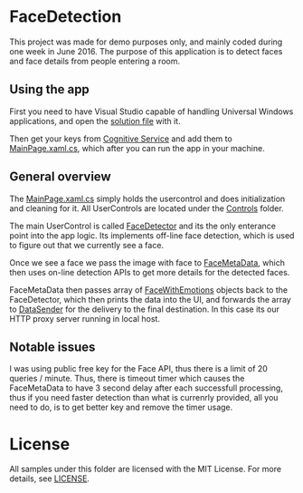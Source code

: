 # FaceDetection

This project was made for demo purposes only, and mainly coded during one week in June 2016. The purpose of this application is to detect faces and face details from people entering a room.


## Using the app

First you need to have Visual Studio capable of handling Universal Windows applications, and open the [solution file](https://github.com/DrJukka/cognitive-services/blob/master/FaceDetection/FaceDetection.sln) with it.

Then get your keys from [Cognitive Service](https://www.microsoft.com/cognitive-services/en-us/sign-up) and add them to [MainPage.xaml.cs](https://github.com/DrJukka/cognitive-services/blob/master/FaceDetection/FaceDetection/MainPage.xaml.cs), which after you can run the app in your machine.

## General overview

The [MainPage.xaml.cs](https://github.com/DrJukka/cognitive-services/blob/master/FaceDetection/FaceDetection/MainPage.xaml.cs) simply holds the usercontrol and does initialization and cleaning for it. All UserControls are located under the [Controls](https://github.com/DrJukka/cognitive-services/tree/master/FaceDetection/FaceDetection/Controls) folder.

The main UserControl is called  [FaceDetector](https://github.com/DrJukka/cognitive-services/blob/master/FaceDetection/FaceDetection/Controls/FaceDetector.xaml.cs) and its the only enterance point into the app logic. Its implements off-line face detection, which is used to figure out that we currently see a face.

Once we see a face we pass the image with face to [FaceMetaData](https://github.com/DrJukka/cognitive-services/blob/master/FaceDetection/FaceDetection/Controls/FaceMetaData.cs), which then uses on-line detection APIs to get more details for the detected faces.

FaceMetaData then passes array of [FaceWithEmotions](https://github.com/DrJukka/cognitive-services/blob/master/FaceDetection/FaceDetection/Controls/FaceWithEmotions.cs) objects back to the FaceDetector, which then prints the data into the UI, and forwards the array to [DataSender](https://github.com/DrJukka/cognitive-services/blob/master/FaceDetection/FaceDetection/Controls/DataSender.cs) for the delivery to the final destination. In this case its our HTTP proxy server running in local host.

## Notable issues

I was using public free key for the Face API, thus there is a limit of 20 queries / minute. Thus, there is timeout timer which causes the FaceMetaData to have 3 second delay after each successfull processing, thus if you need faster detection than what is currenrly provided, all you need to do, is to get better key and remove the timer usage.

License
=======

All samples under this folder are licensed with the MIT License. For more details, see
[LICENSE](<../LICENSE.md>).
